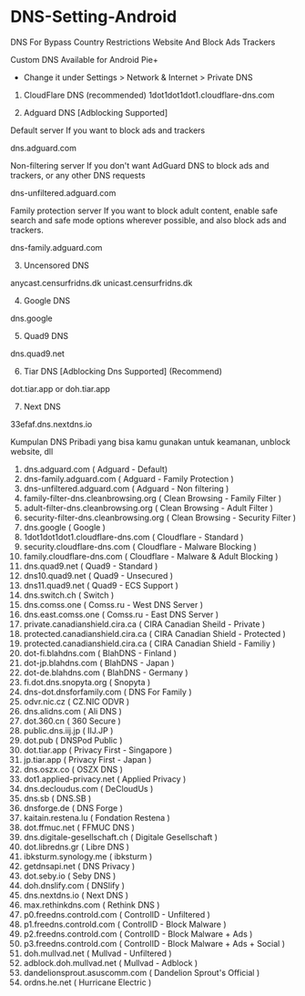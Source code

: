 # DNS-Setting-Android
DNS For Bypass Country Restrictions Website And Block Ads Trackers



Custom DNS Available for Android Pie+
- Change it under Settings > Network & Internet > Private DNS

1. CloudFlare DNS (recommended)
1dot1dot1dot1.cloudflare-dns.com

2. Adguard DNS [Adblocking Supported]

Default server
If you want to block ads and trackers

dns.adguard.com

Non-filtering server
If you don't want AdGuard DNS to block ads and trackers, or any other DNS requests

dns-unfiltered.adguard.com

Family protection server
If you want to block adult content, enable safe search and safe mode options wherever possible, and also block ads and trackers.

dns-family.adguard.com

3. Uncensored DNS

anycast.censurfridns.dk
unicast.censurfridns.dk

4. Google DNS

dns.google

5. Quad9 DNS

dns.quad9.net

6. Tiar DNS [Adblocking Dns Supported] (Recommend)

dot.tiar.app or doh.tiar.app

7. Next DNS

33efaf.dns.nextdns.io


Kumpulan DNS Pribadi yang bisa kamu gunakan untuk keamanan, unblock website, dll

1. dns.adguard.com ( Adguard - Default)
2. dns-family.adguard.com ( Adguard - Family Protection )
3. dns-unfiltered.adguard.com ( Adguard - Non filtering )
4. family-filter-dns.cleanbrowsing.org ( Clean Browsing - Family Filter )
5. adult-filter-dns.cleanbrowsing.org ( Clean Browsing - Adult Filter )
6. security-filter-dns.cleanbrowsing.org ( Clean Browsing - Security Filter )
7. dns.google ( Google )
8. 1dot1dot1dot1.cloudflare-dns.com ( Cloudflare - Standard )
9. security.cloudflare-dns.com ( Cloudflare - Malware Blocking )
10. family.cloudflare-dns.com ( Cloudflare - Malware & Adult Blocking )
11. dns.quad9.net ( Quad9 - Standard )
12. dns10.quad9.net ( Quad9 - Unsecured )
13. dns11.quad9.net ( Quad9 - ECS Support )
14. dns.switch.ch ( Switch )
15. dns.comss.one ( Comss.ru - West DNS Server )
16. dns.east.comss.one ( Comss.ru - East DNS Server )
17. private.canadianshield.cira.ca ( CIRA Canadian Sheild - Private )
18. protected.canadianshield.cira.ca ( CIRA Canadian Shield - Protected )
19. protected.canadianshield.cira.ca ( CIRA Canadian Shield - Familiy )
20. dot-fi.blahdns.com ( BlahDNS - Finland )
21. dot-jp.blahdns.com ( BlahDNS - Japan )
22. dot-de.blahdns.com ( BlahDNS - Germany )
23. fi.dot.dns.snopyta.org ( Snopyta )
24. dns-dot.dnsforfamily.com ( DNS For Family )
25. odvr.nic.cz ( CZ.NIC ODVR )
26. dns.alidns.com ( Ali DNS )
27. dot.360.cn ( 360 Secure )
28. public.dns.iij.jp ( IIJ.JP )
29. dot.pub ( DNSPod Public )
30. dot.tiar.app ( Privacy First - Singapore )
31. jp.tiar.app ( Privacy First - Japan )
32. dns.oszx.co ( OSZX DNS )
33. dot1.applied-privacy.net ( Applied Privacy )
34. dns.decloudus.com ( DeCloudUs )
35. dns.sb ( DNS.SB )
36. dnsforge.de ( DNS Forge )
37. kaitain.restena.lu ( Fondation Restena )
38. dot.ffmuc.net ( FFMUC DNS )
39. dns.digitale-gesellschaft.ch ( Digitale Gesellschaft )
40. dot.libredns.gr ( Libre DNS )
41. ibksturm.synology.me ( ibksturm )
42. getdnsapi.net ( DNS Privacy )
43. dot.seby.io ( Seby DNS )
44. doh.dnslify.com ( DNSlify )
45. dns.nextdns.io ( Next DNS )
46. max.rethinkdns.com ( Rethink DNS )
47. p0.freedns.controld.com ( ControlID - Unfiltered )
48. p1.freedns.controld.com ( ControlID - Block Malware )
49. p2.freedns.controld.com ( ControlID - Block Malware + Ads )
50. p3.freedns.controld.com ( ControlID - Block Malware + Ads + Social )
51. doh.mullvad.net ( Mullvad - Unfiltered )
52. adblock.doh.mullvad.net ( Mullvad - Adblock )
53. dandelionsprout.asuscomm.com ( Dandelion Sprout's Official )
54. ordns.he.net ( Hurricane Electric )
